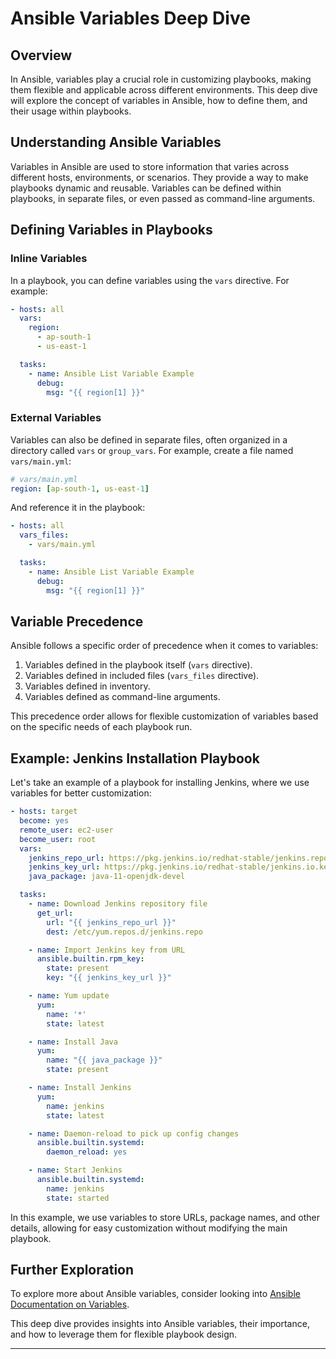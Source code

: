 # Ansible Variables Deep Dive

## Overview

In Ansible, variables play a crucial role in customizing playbooks, making them flexible and applicable across different environments. This deep dive will explore the concept of variables in Ansible, how to define them, and their usage within playbooks.

## Understanding Ansible Variables

Variables in Ansible are used to store information that varies across different hosts, environments, or scenarios. They provide a way to make playbooks dynamic and reusable. Variables can be defined within playbooks, in separate files, or even passed as command-line arguments.

## Defining Variables in Playbooks

### Inline Variables

In a playbook, you can define variables using the `vars` directive. For example:

```yaml
- hosts: all
  vars:
    region:
      - ap-south-1
      - us-east-1

  tasks:
    - name: Ansible List Variable Example
      debug:
        msg: "{{ region[1] }}"
```

### External Variables

Variables can also be defined in separate files, often organized in a directory called `vars` or `group_vars`. For example, create a file named `vars/main.yml`:

```yaml
# vars/main.yml
region: [ap-south-1, us-east-1]
```

And reference it in the playbook:

```yaml
- hosts: all
  vars_files:
    - vars/main.yml

  tasks:
    - name: Ansible List Variable Example
      debug:
        msg: "{{ region[1] }}"
```

## Variable Precedence

Ansible follows a specific order of precedence when it comes to variables:

1. Variables defined in the playbook itself (`vars` directive).
2. Variables defined in included files (`vars_files` directive).
3. Variables defined in inventory.
4. Variables defined as command-line arguments.

This precedence order allows for flexible customization of variables based on the specific needs of each playbook run.

## Example: Jenkins Installation Playbook

Let's take an example of a playbook for installing Jenkins, where we use variables for better customization:

```yaml
- hosts: target
  become: yes
  remote_user: ec2-user
  become_user: root
  vars:
    jenkins_repo_url: https://pkg.jenkins.io/redhat-stable/jenkins.repo
    jenkins_key_url: https://pkg.jenkins.io/redhat-stable/jenkins.io.key
    java_package: java-11-openjdk-devel

  tasks:
    - name: Download Jenkins repository file
      get_url:
        url: "{{ jenkins_repo_url }}"
        dest: /etc/yum.repos.d/jenkins.repo

    - name: Import Jenkins key from URL
      ansible.builtin.rpm_key:
        state: present
        key: "{{ jenkins_key_url }}"

    - name: Yum update
      yum:
        name: '*'
        state: latest

    - name: Install Java
      yum:
        name: "{{ java_package }}"
        state: present

    - name: Install Jenkins
      yum:
        name: jenkins
        state: latest

    - name: Daemon-reload to pick up config changes
      ansible.builtin.systemd:
        daemon_reload: yes

    - name: Start Jenkins
      ansible.builtin.systemd:
        name: jenkins
        state: started
```

In this example, we use variables to store URLs, package names, and other details, allowing for easy customization without modifying the main playbook.

## Further Exploration

To explore more about Ansible variables, consider looking into [Ansible Documentation on Variables](https://docs.ansible.com/ansible/latest/user_guide/playbooks_variables.html).

This deep dive provides insights into Ansible variables, their importance, and how to leverage them for flexible playbook design.

---


